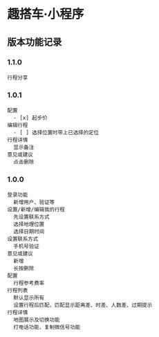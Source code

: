 # 趣搭车·小程序

## 版本功能记录

### 1.1.0
```
行程分享
```

### 1.0.1
```
配置
  - [x] 起步价
编辑行程
  - [ ] 选择位置时带上已选择的定位
行程详情
  显示备注
意见或建议
  点击删除
```

### 1.0.0
```
登录功能
  新增用户、验证等
设置/新增/编辑我的行程
  先设置联系方式
  选择地理位置
  选择日期时间
设置联系方式
  手机号验证
意见或建议
  新增
  长按删除
配置
  行程参考费率
行程列表
  默认显示所有
  设置行程后匹配，匹配显示距离差、时差、人数差、过期提示
行程详情
  地图展示及切换功能
  打电话功能，复制微信号功能
```